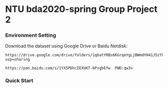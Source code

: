# NTU bda2020-spring Group Project 2  

### Environment Setting  
Download the dataset using Google Drive or Baidu Netdisk:

```
https://drive.google.com/drive/folders/1qbatYRBs6KGrqeYgLjBWmdYH41J5zYXi?usp=sharing
```
  
```
https://pan.baidu.com/s/1YX5PDhcIEXUKT-6PvgbEfw  PWD:qw3v
```
  
### Quick Start



